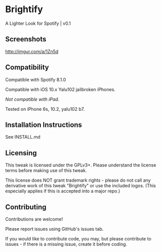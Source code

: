 # Brightify
A Lighter Look for Spotify | v0.1

## Screenshots
http://imgur.com/a/1Zn5d

## Compatibility
Compatible with Spotify 8.1.0

Compatible with iOS 10.x Yalu102 jailbroken iPhones.

*Not compatible with iPad.*

Tested on iPhone 6s, 10.2, yalu102 b7.

## Installation Instructions
See INSTALL.md

## Licensing
This tweak is licensed under the GPLv3+. Please understand the license terms
before making use of this tweak.

This license does NOT grant trademark rights - please do not call any
derivative work of this tweak "Brightify" or use the included logos. (This
  especially applies if this is accepted into a major repo.)

## Contributing
Contributions are welcome!

Please report issues using GitHub's issues tab.

If you would like to contribute code, you may, but please contribute to
issues - if there is a missing issue, create it before coding.
